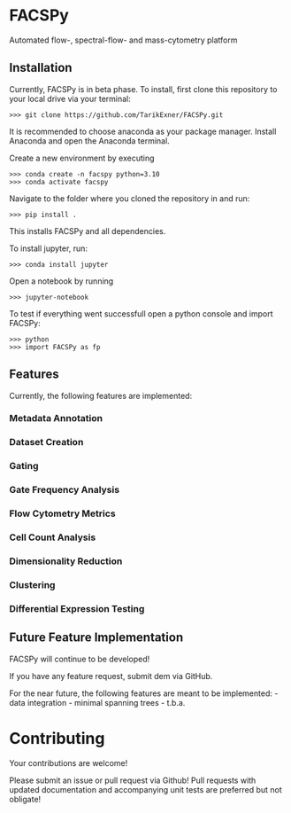 # FACSPy
Automated flow-, spectral-flow- and mass-cytometry platform 

## Installation
Currently, FACSPy is in beta phase.
To install, first clone this repository to your local drive via your terminal:

```shell
>>> git clone https://github.com/TarikExner/FACSPy.git
```

It is recommended to choose anaconda as your package manager. Install Anaconda and open the Anaconda terminal.

Create a new environment by executing
```shell
>>> conda create -n facspy python=3.10
>>> conda activate facspy
```

Navigate to the folder where you cloned the repository in and run:
```shell
>>> pip install .
```

This installs FACSPy and all dependencies.

To install jupyter, run:
```shell
>>> conda install jupyter
```

Open a notebook by running
```shell
>>> jupyter-notebook
```

To test if everything went successfull open a python console and import FACSPy:
```shell
>>> python
>>> import FACSPy as fp
```

## Features

Currently, the following features are implemented:

### Metadata Annotation

### Dataset Creation

### Gating

### Gate Frequency Analysis

### Flow Cytometry Metrics

### Cell Count Analysis

### Dimensionality Reduction

### Clustering

### Differential Expression Testing


## Future Feature Implementation

FACSPy will continue to be developed!

If you have any feature request, submit dem via GitHub.

For the near future, the following features are meant to be implemented:
    - data integration
    - minimal spanning trees
    - t.b.a.


# Contributing

Your contributions are welcome!

Please submit an issue or pull request via Github! Pull requests with updated documentation and accompanying unit tests are preferred but not obligate!


